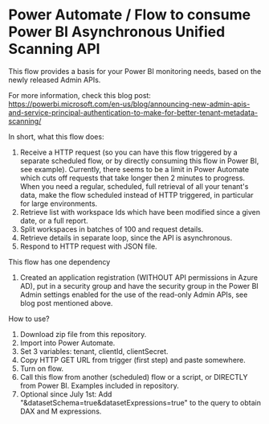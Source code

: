 # Power Automate / Flow to consume Power BI Asynchronous Unified Scanning API
This flow provides a basis for your Power BI monitoring needs, based on the newly released Admin APIs.

For more information, check this blog post:
https://powerbi.microsoft.com/en-us/blog/announcing-new-admin-apis-and-service-principal-authentication-to-make-for-better-tenant-metadata-scanning/

In short, what this flow does:

1) Receive a HTTP request (so you can have this flow triggered by a separate scheduled flow, or by directly consuming this flow in Power BI, see example). Currently, there seems to be a limit in Power Automate which cuts off requests that take longer then 2 minutes to progress. When you need a regular, scheduled, full retrieval of all your tenant's data, make the flow scheduled instead of HTTP triggered, in particular for large environments.
2) Retrieve list with workspace Ids which have been modified since a given date, or a full report.
3) Split workspaces in batches of 100 and request details. 
4) Retrieve details in separate loop, since the API is asynchronous.
5) Respond to HTTP request with JSON file.

This flow has one dependency
1) Created an application registration (WITHOUT API permissions in Azure AD), put in a security group and have the security group in the Power BI Admin settings enabled for the use of the read-only Admin APIs, see blog post mentioned above.

How to use?
1) Download zip file from this repository.
2) Import into Power Automate.
3) Set 3 variables: tenant, clientId, clientSecret.
4) Copy HTTP GET URL from trigger (first step) and paste somewhere.
5) Turn on flow.
6) Call this flow from another (scheduled) flow or a script, or DIRECTLY from Power BI. Examples included in repository.
7) Optional since July 1st: Add "&datasetSchema=true&datasetExpressions=true" to the query to obtain DAX and M expressions.
